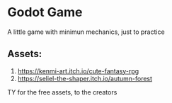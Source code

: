 # Godot Game

A little game with minimun mechanics, just to practice


## Assets:
1. https://kenmi-art.itch.io/cute-fantasy-rpg
2. https://seliel-the-shaper.itch.io/autumn-forest

TY for the free assets, to the creators
